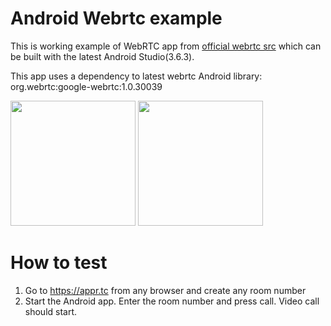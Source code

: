 # Android Webrtc example
This is working example of WebRTC app from [official webrtc src](https://webrtc.googlesource.com/src/+/refs/heads/master/examples/androidapp/) which can be built with the latest Android Studio(3.6.3).

This app uses a dependency to latest webrtc Android library: org.webrtc:google-webrtc:1.0.30039

<img src="https://habrastorage.org/webt/5n/fg/uy/5nfguyhx_fu2_3muwopqhvkcmwu.png" width="200"/>
<img src="https://habrastorage.org/webt/rd/16/ql/rd16qlbxbcvcps3kk9vruap-uas.png" width="200"/>

# How to test
1. Go to https://appr.tc from any browser and create any room number
2. Start the Android app. Enter the room number and press call. Video call should start.
